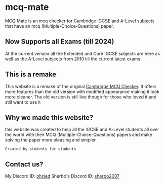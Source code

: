 # mcq-mate

MCQ Mate is an mcq checker for Cambridge IGCSE and A-Level subjects that have an mcq (Multiple-Choice-Questions) paper.

## Now Supports all Exams (till 2024)

At the current version all the Extended and Core IGCSE subjects are here as well as the A-Level subjects from 2010 till the current latest exams

## This is a remake

This website is a remake of the original [Cambridge MCQ Checker](https://zieddev.github.io/cambridge-mcq-checker). It offers more features than the old version with modified appearance making it look more cleaner. The old version is still live though for those who loved it and still want to use it

## Why we made this website?

 this website was created to help all the IGCSE and A-Level students all over the world with their MCQ (Multiple-Choice-Questions) papers and make solving the paper more pleasing and simpler.

```
Created by students for students
```

## Contact us?

My Discord ID: [ohzied](https://discord.com/users/484808856128585750)
Sherbo's Discord ID: [sherbo2007](https://discord.com/users/618443479856447500)
